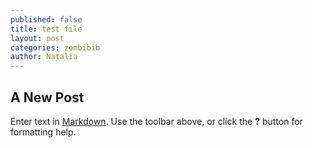```yaml
---
published: false
title: test file
layout: post
categories: zombibib
author: Natalia
---
```

## A New Post

Enter text in [Markdown](http://daringfireball.net/projects/markdown/). Use the toolbar above, or click the **?** button for formatting help.
